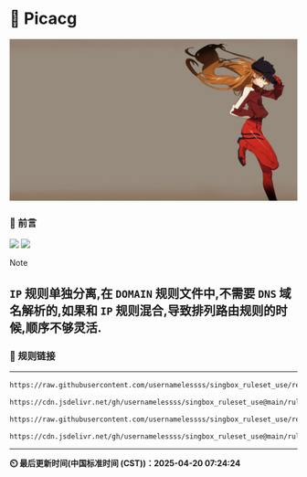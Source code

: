 
# 🧸 Picacg
![](https://raw.githubusercontent.com/usernamelessss/picture-bed/main/images/202504042256831.jpg)
### 📣 前言
![](https://shields.io/badge/-移除重复规则-ff69b4) ![](https://shields.io/badge/-IP&nbsp;规则单独存放不与&nbsp;DOMAIN&nbsp;等混合-green)
> [!NOTE]
**`IP` 规则单独分离,在 `DOMAIN` 规则文件中,不需要 `DNS` 域名解析的,如果和 `IP` 规则混合,导致排列路由规则的时候,顺序不够灵活.**
---

###  🔗 规则链接
---

```url
https://raw.githubusercontent.com/usernamelessss/singbox_ruleset_use/refs/heads/main/rule/Picacg/Picacg_No_IP.json
```

```url
https://cdn.jsdelivr.net/gh/usernamelessss/singbox_ruleset_use@main/rule/Picacg/Picacg_No_IP.json
```

```url
https://raw.githubusercontent.com/usernamelessss/singbox_ruleset_use/refs/heads/main/rule/Picacg/Picacg_No_IP.srs
```

```url
https://cdn.jsdelivr.net/gh/usernamelessss/singbox_ruleset_use@main/rule/Picacg/Picacg_No_IP.srs
```

---
**⏲️ 最后更新时间(中国标准时间 (CST))：2025-04-20 07:24:24**